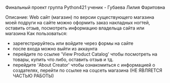 Финальный проект
группа Python421
ученик - Губаева Лилия Фаритовна 

Описание:
  Web сайт (магазин) по версии существующего магазина моей подруги
  на сайте можно оформить заказ накладных ногтей, оставить отзыв, посмотреть информацию владельца сайта или магазина
Как пользоваться:
- зарегестрируйтесь или войдите через формы на сайте
- после входа можно выйти из аккаунта
- перейдите по ссылке 'View Product Catalog' чтобы посмотреть на товары, купить что либо, оставить отзыв и тд.
- перейдите 'About Creator' чтобы ознакомиться с информацией о создателях, перейти по ссылке на соцсеть магазина (НЕ ЯВЛЯЕТСЯ ЧАСТЬЮ РАБОТЫ)
